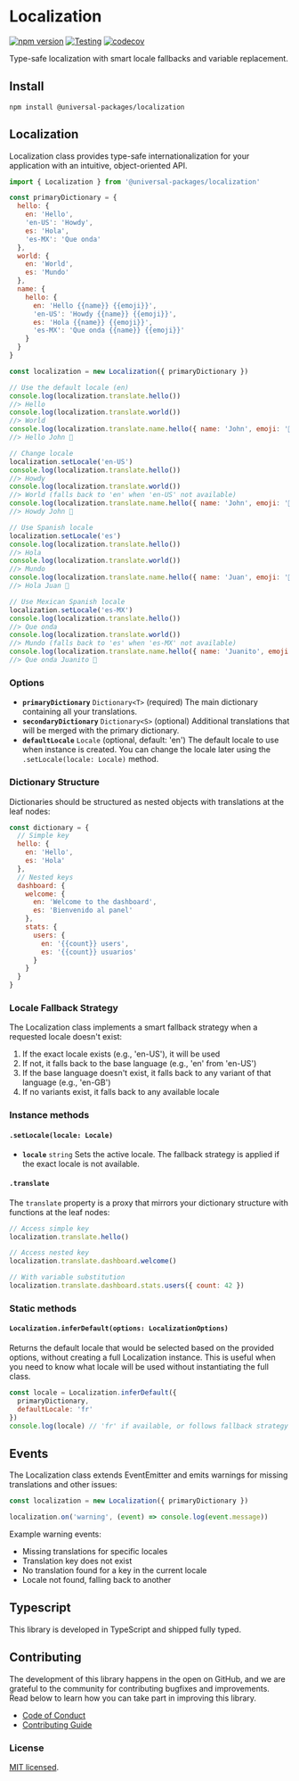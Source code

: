 # Localization

[![npm version](https://badge.fury.io/js/@universal-packages%2Flocalization.svg)](https://www.npmjs.com/package/@universal-packages/localization)
[![Testing](https://github.com/universal-packages/universal-localization/actions/workflows/testing.yml/badge.svg)](https://github.com/universal-packages/universal-localization/actions/workflows/testing.yml)
[![codecov](https://codecov.io/gh/universal-packages/universal-localization/branch/main/graph/badge.svg?token=CXPJSN8IGL)](https://codecov.io/gh/universal-packages/universal-localization)

Type-safe localization with smart locale fallbacks and variable replacement.

## Install

```shell
npm install @universal-packages/localization
```

## Localization

Localization class provides type-safe internationalization for your application with an intuitive, object-oriented API.

```js
import { Localization } from '@universal-packages/localization'

const primaryDictionary = {
  hello: {
    en: 'Hello',
    'en-US': 'Howdy',
    es: 'Hola',
    'es-MX': 'Que onda'
  },
  world: {
    en: 'World',
    es: 'Mundo'
  },
  name: {
    hello: {
      en: 'Hello {{name}} {{emoji}}',
      'en-US': 'Howdy {{name}} {{emoji}}',
      es: 'Hola {{name}} {{emoji}}',
      'es-MX': 'Que onda {{name}} {{emoji}}'
    }
  }
}

const localization = new Localization({ primaryDictionary })

// Use the default locale (en)
console.log(localization.translate.hello())
//> Hello
console.log(localization.translate.world())
//> World
console.log(localization.translate.name.hello({ name: 'John', emoji: '👋' }))
//> Hello John 👋

// Change locale
localization.setLocale('en-US')
console.log(localization.translate.hello())
//> Howdy
console.log(localization.translate.world())
//> World (falls back to 'en' when 'en-US' not available)
console.log(localization.translate.name.hello({ name: 'John', emoji: '👋' }))
//> Howdy John 👋

// Use Spanish locale
localization.setLocale('es')
console.log(localization.translate.hello())
//> Hola
console.log(localization.translate.world())
//> Mundo
console.log(localization.translate.name.hello({ name: 'Juan', emoji: '👋' }))
//> Hola Juan 👋

// Use Mexican Spanish locale
localization.setLocale('es-MX')
console.log(localization.translate.hello())
//> Que onda
console.log(localization.translate.world())
//> Mundo (falls back to 'es' when 'es-MX' not available)
console.log(localization.translate.name.hello({ name: 'Juanito', emoji: '👋' }))
//> Que onda Juanito 👋
```

### Options

- **`primaryDictionary`** `Dictionary<T>` (required)
  The main dictionary containing all your translations.
- **`secondaryDictionary`** `Dictionary<S>` (optional)
  Additional translations that will be merged with the primary dictionary.
- **`defaultLocale`** `Locale` (optional, default: 'en')
  The default locale to use when instance is created. You can change the locale later using the `.setLocale(locale: Locale)` method.

### Dictionary Structure

Dictionaries should be structured as nested objects with translations at the leaf nodes:

```js
const dictionary = {
  // Simple key
  hello: {
    en: 'Hello',
    es: 'Hola'
  },
  // Nested keys
  dashboard: {
    welcome: {
      en: 'Welcome to the dashboard',
      es: 'Bienvenido al panel'
    },
    stats: {
      users: {
        en: '{{count}} users',
        es: '{{count}} usuarios'
      }
    }
  }
}
```

### Locale Fallback Strategy

The Localization class implements a smart fallback strategy when a requested locale doesn't exist:

1. If the exact locale exists (e.g., 'en-US'), it will be used
2. If not, it falls back to the base language (e.g., 'en' from 'en-US')
3. If the base language doesn't exist, it falls back to any variant of that language (e.g., 'en-GB')
4. If no variants exist, it falls back to any available locale

### Instance methods

#### **`.setLocale(locale: Locale)`**

- **`locale`** `string`
  Sets the active locale. The fallback strategy is applied if the exact locale is not available.

#### **`.translate`**

The `translate` property is a proxy that mirrors your dictionary structure with functions at the leaf nodes:

```js
// Access simple key
localization.translate.hello()

// Access nested key
localization.translate.dashboard.welcome()

// With variable substitution
localization.translate.dashboard.stats.users({ count: 42 })
```

### Static methods

#### **`Localization.inferDefault(options: LocalizationOptions)`**

Returns the default locale that would be selected based on the provided options, without creating a full Localization instance. This is useful when you need to know what locale will be used without instantiating the full class.

```js
const locale = Localization.inferDefault({
  primaryDictionary,
  defaultLocale: 'fr'
})
console.log(locale) // 'fr' if available, or follows fallback strategy
```

## Events

The Localization class extends EventEmitter and emits warnings for missing translations and other issues:

```js
const localization = new Localization({ primaryDictionary })

localization.on('warning', (event) => console.log(event.message))
```

Example warning events:

- Missing translations for specific locales
- Translation key does not exist
- No translation found for a key in the current locale
- Locale not found, falling back to another

## Typescript

This library is developed in TypeScript and shipped fully typed.

## Contributing

The development of this library happens in the open on GitHub, and we are grateful to the community for contributing bugfixes and improvements. Read below to learn how you can take part in improving this library.

- [Code of Conduct](./CODE_OF_CONDUCT.md)
- [Contributing Guide](./CONTRIBUTING.md)

### License

[MIT licensed](./LICENSE).
